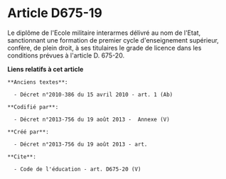 # Article D675-19

Le diplôme de l'Ecole militaire interarmes délivré au nom de l'Etat, sanctionnant une formation de premier cycle
d'enseignement supérieur, confère, de plein droit, à ses titulaires le grade de licence dans les conditions prévues à
l'article D. 675-20.

**Liens relatifs à cet article**

	**Anciens textes**:

	  - Décret n°2010-386 du 15 avril 2010 - art. 1 (Ab)

	**Codifié par**:

	  - Décret n°2013-756 du 19 août 2013 -  Annexe (V)

	**Créé par**:

	  - Décret n°2013-756 du 19 août 2013 - art.

	**Cite**:

	  - Code de l'éducation - art. D675-20 (V)
